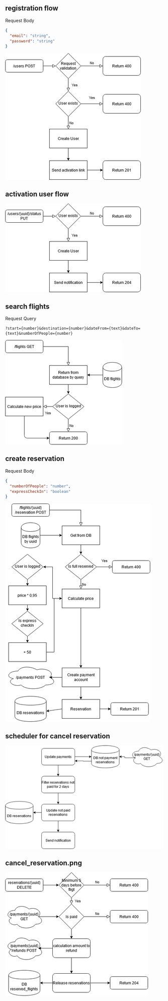 registration flow
---
Request Body
```json
{
  "email": "string",
  "password": "string"
}
```
![Image description](flow/registration.png)

activation user flow
--
![Image description](flow/activation_user.png)

search flights
--
Request Query
```http request
?start={number}&destination={number}&dateFrom={text}&dateTo={text}&numberOfPeople={number}
```
![Image description](flow/search_flights.png)

create reservation
--
Request Body
```json
{
  "numberOfPeople": "number",
  "expressCheckIn": "boolean"
}
```
![Image description](flow/create_reservation.png)

scheduler for cancel reservation
--
![Image description](flow/scheduler_for_cancel_reservation.png)

cancel_reservation.png
--
![Image description](flow/cancel_reservation.png)
